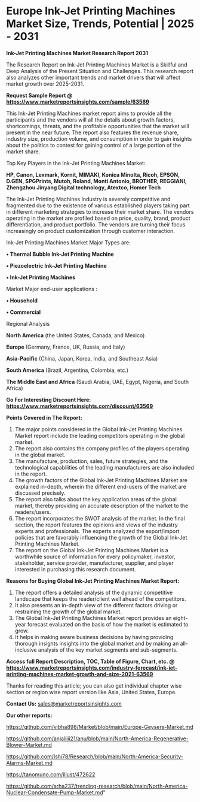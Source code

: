 # Europe Ink-Jet Printing Machines Market Size, Trends, Potential | 2025 - 2031

<strong>Ink-Jet Printing Machines Market Research Report 2031</strong>

The Research Report on Ink-Jet Printing Machines Market is a Skillful and Deep Analysis of the Present Situation and Challenges. This research report also analyzes other important trends and market drivers that will affect market growth over 2025-2031.

<strong>Request Sample Report @ <a href=https://www.marketreportsinsights.com/sample/63569>https://www.marketreportsinsights.com/sample/63569</a></strong>

This Ink-Jet Printing Machines market report aims to provide all the participants and the vendors will all the details about growth factors, shortcomings, threats, and the profitable opportunities that the market will present in the near future. The report also features the revenue share, industry size, production volume, and consumption in order to gain insights about the politics to contest for gaining control of a large portion of the market share.

Top Key Players in the Ink-Jet Printing Machines Market:

<strong>HP, Canon, Lexmark, Kornit, MIMAKI, Konica Minolta, Ricoh, EPSON, D.GEN, SPGPrints, Mutoh, Roland, Monti Antonio, BROTHER, REGGIANI, Zhengzhou Jinyang Digital technology, Atextco, Homer Tech</strong>

The Ink-Jet Printing Machines Industry is severely competitive and fragmented due to the existence of various established players taking part in different marketing strategies to increase their market share. The vendors operating in the market are profiled based on price, quality, brand, product differentiation, and product portfolio. The vendors are turning their focus increasingly on product customization through customer interaction.

Ink-Jet Printing Machines Market Major Types are:

<strong>• Thermal Bubble Ink-Jet Printing Machine

• Piezoelectric Ink-Jet Printing Machine

• Ink-Jet Printing Machines</strong>

Market Major end-user applications :

<strong>• Household

• Commercial</strong>

Regional Analysis

</u><strong><b>North America</b></strong> (the United States, Canada, and Mexico)

<strong><b>Europe </b></strong>(Germany, France, UK, Russia, and Italy)

<strong><b>Asia-Pacific</b></strong> (China, Japan, Korea, India, and Southeast Asia)

<strong><b>South America</b></strong> (Brazil, Argentina, Colombia, etc.)

<strong><b>The Middle East and Africa</b></strong> (Saudi Arabia, UAE, Egypt, Nigeria, and South Africa)

<strong>Go For Interesting Discount Here: <a href=https://www.marketreportsinsights.com/discount/63569>https://www.marketreportsinsights.com/discount/63569</a></strong>

<strong>Points Covered in The Report:</strong>
<ol>
  <li>The major points considered in the Global Ink-Jet Printing Machines Market report include the leading competitors operating in the global market.</li>
  <li>The report also contains the company profiles of the players operating in the global market.</li>
  <li>The manufacture, production, sales, future strategies, and the technological capabilities of the leading manufacturers are also included in the report.</li>
  <li>The growth factors of the Global Ink-Jet Printing Machines Market are explained in-depth, wherein the different end-users of the market are discussed precisely.</li>
  <li>The report also talks about the key application areas of the global market, thereby providing an accurate description of the market to the readers/users.</li>
  <li>The report incorporates the SWOT analysis of the market. In the final section, the report features the opinions and views of the industry experts and professionals. The experts analyzed the export/import policies that are favorably influencing the growth of the Global Ink-Jet Printing Machines Market.</li>
  <li>The report on the Global Ink-Jet Printing Machines Market is a worthwhile source of information for every policymaker, investor, stakeholder, service provider, manufacturer, supplier, and player interested in purchasing this research document.</li>
</ol>
<strong>Reasons for Buying Global Ink-Jet Printing Machines Market Report:</strong>

<ol>
  <li>The report offers a detailed analysis of the dynamic competitive landscape that keeps the reader/client well ahead of the competitors.</li>
  <li>It also presents an in-depth view of the different factors driving or restraining the growth of the global market.</li>
  <li>The Global Ink-Jet Printing Machines Market report provides an eight-year forecast evaluated on the basis of how the market is estimated to grow.</li>
  <li>It helps in making aware business decisions by having providing thorough insights insights into the global market and by making an all-inclusive analysis of the key market segments and sub-segments.</li>
</ol>
<strong>Access full Report Description, TOC, Table of Figure, Chart, etc. @ <a href=https://www.marketreportsinsights.com/industry-forecast/ink-jet-printing-machines-market-growth-and-size-2021-63569>https://www.marketreportsinsights.com/industry-forecast/ink-jet-printing-machines-market-growth-and-size-2021-63569</a></strong>


Thanks for reading this article; you can also get individual chapter wise section or region wise report version like Asia, United States, Europe.

<strong>Contact Us:</strong>
sales@marketreportsinsights.com

<strong>Our other reports:</strong>

<a href=https://github.com/vibha898/Market/blob/main/Europe-Geysers-Market.md>https://github.com/vibha898/Market/blob/main/Europe-Geysers-Market.md</a>

<a href=https://github.com/anjaliiii21/anu/blob/main/North-America-Regenerative-Blower-Market.md>https://github.com/anjaliiii21/anu/blob/main/North-America-Regenerative-Blower-Market.md</a>

<a href=https://github.com/Ishi78/Research/blob/main/North-America-Security-Alarms-Market.md>https://github.com/Ishi78/Research/blob/main/North-America-Security-Alarms-Market.md</a>

<a href=https://tanomuno.com/illust/472622>https://tanomuno.com/illust/472622</a>

<a href=https://github.com/arha237/trending-research/blob/main/North-America-Nuclear-Condensate-Pump-Market.md>https://github.com/arha237/trending-research/blob/main/North-America-Nuclear-Condensate-Pump-Market.md</a>"
